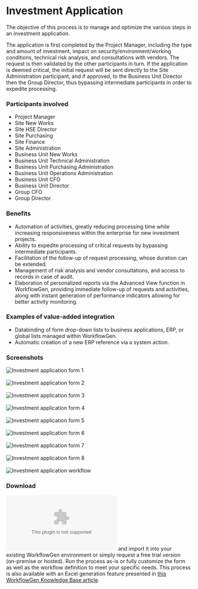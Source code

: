 # Investment Application

The objective of this process is to manage and optimize the various steps in an investment application.

The application is first completed by the Project Manager, including the type and amount of investment, impact on security&#47;environment&#47;working conditions, technical risk analysis, and consultations with vendors. The request is then validated by the other participants in turn. If the application is deemed critical, the initial request will be sent directly to the Site Administration participant, and if approved, to the Business Unit Director then the Group Director, thus bypassing intermediate participants in order to expedite processing.

### Participants involved

* Project Manager
* Site New Works
* Site HSE Director
* Site Purchasing
* Site Finance
* Site Administration
* Business Unit New Works
* Business Unit Technical Administration
* Business Unit Purchasing Administration
* Business Unit Operations Administration
* Business Unit CFO
* Business Unit Director
* Group CFO
* Group Director

### Benefits

* Automation of activities, greatly reducing processing time while increasing responsiveness within the enterprise for new investment projects.
* Ability to expedite processing of critical requests by bypassing intermediate participants.
* Facilitation of the follow-up of request processing, whose duration can be extended.
* Management of risk analysis and vendor consultations, and access to records in case of audit.
* Elaboration of personalized reports via the Advanced View function in WorkflowGen, providing immediate follow-up of requests and activities, along with instant generation of performance indicators allowing for better activity monitoring.

### Examples of value-added integration

* Databinding of form drop-down lists to business applications, ERP, or global lists managed within WorkflowGen.
* Automatic creation of a new ERP reference via a system action.

### Screenshots
![Investment application form 1](assets/investment-app-form-1.png)<br /><br />
![Investment application form 2](assets/investment-app-form-2.png)<br /><br />
![Investment application form 3](assets/investment-app-form-3.png)<br /><br />
![Investment application form 4](assets/investment-app-form-4.png)<br /><br />
![Investment application form 5](assets/investment-app-form-5.png)<br /><br />
![Investment application form 6](assets/investment-app-form-6.png)<br /><br />
![Investment application form 7](assets/investment-app-form-7.png)<br /><br />
![Investment application form 8](assets/investment-app-form-8.png)<br /><br />
![Investment application workflow](assets/investment-app-workflow.png)


### Download

![Download this process](dist/investment-application-v1.xml.zip) and import it into your existing WorkflowGen environment or simply request a free trial version \(on-premise or hosted\). Run the process as-is or fully customize the form as well as the workflow definition to meet your specific needs. This process is also available with an Excel generation feature presented in [this WorkflowGen Knowledge Base article](https://www.workflowgen.com/kb/generate-excel-file-form-gridview/).

